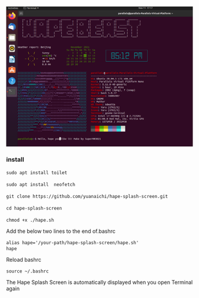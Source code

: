 ![hape](https://github.com/yuanaichi/hape-splash-screen/blob/main/hape-splash-screen.png?raw=true "hape splash screen")


### install

```
sudo apt install toilet

sudo apt install  neofetch

git clone https://github.com/yuanaichi/hape-splash-screen.git 

cd hape-splash-screen

chmod +x ./hape.sh
```


Add the below two lines to the end of.bashrc

```
alias hape='/your-path/hape-splash-screen/hape.sh'
hape
```

Reload bashrc

```
source ~/.bashrc
```

The Hape Splash Screen is automatically displayed when you open Terminal again
